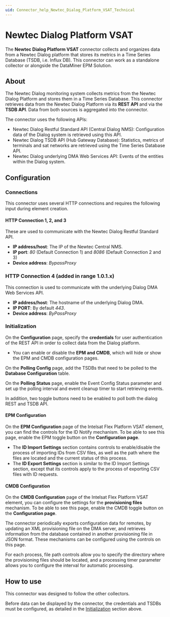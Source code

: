 ```yaml
---
uid: Connector_help_Newtec_Dialog_Platform_VSAT_Technical
---
```


# Newtec Dialog Platform VSAT

The **Newtec Dialog Platform VSAT** connector collects and organizes data from a Newtec Dialog platform that stores its metrics in a Time Series Database (TSDB, i.e. Influx DB). This connector can work as a standalone collector or alongside the DataMiner EPM Solution.

## About

The Newtec Dialog monitoring system collects metrics from the Newtec Dialog Platform and stores them in a Time Series Database. This connector retrieves data from the Newtec Dialog Platform via its **REST API** and via the **TSDB API**. Data from both sources is aggregated into the connector.

The connector uses the following APIs:

- Newtec Dialog Restful Standard API (Central Dialog NMS): Configuration data of the Dialog system is retrieved using this API.
- Newtec Dialog TSDB API (Hub Gateway Database): Statistics, metrics of terminals and sat networks are retrieved using the Time Series Database API.
- Newtec Dialog underlying DMA Web Services API: Events of the entities within the Dialog system.

## Configuration

### Connections

This connector uses several HTTP connections and requires the following input during element creation.

#### HTTP Connection 1, 2, and 3

These are used to communicate with the Newtec Dialog Restful Standard API.

- **IP address/host**: The IP of the Newtec Central NMS.
- **IP port**: *80* (Default Connection 1) and *8086* (Default Connection 2 and 3)
- **Device address**: *BypassProxy*

### HTTP Connection 4 (added in range 1.0.1.x)

This connection is used to communicate with the underlying Dialog DMA Web Services API.

- **IP address/host**: The hostname of the underlying Dialog DMA.
- **IP PORT**: By default *443*.
- **Device address**: *ByPassProxy*

### Initialization

On the **Configuration** page, specify the **credentials** for user authentication of the REST API in order to collect data from the Dialog platform. 

- You can enable or disable the **EPM and CMDB**, which will hide or show the EPM and CMDB configuration pages.

On the **Polling Config** page, add the TSDBs that need to be polled to the **Database Configuration** table.

On the **Polling Status** page, enable the Event Config Status parameter and set up the polling interval and event cleanup timer to start retrieving events.

In addition, two toggle buttons need to be enabled to poll both the dialog REST and TSDB API.

#### EPM Configuration

On the **EPM Configuration** page of the Intelsat Flex Platform VSAT element, you can find the controls for the ID Notify mechanism. To be able to see this page, enable the EPM toggle button on the **Configuration page**.

- The **ID Import Settings** section contains controls to enable/disable the process of importing IDs from CSV files, as well as the path where the files are located and the current status of this process.
- The **ID Export Settings** section is similar to the ID Import Settings section, except that its controls apply to the process of exporting CSV files with ID requests.

#### CMDB Configuration

On the **CMDB Configuration** page of the Intelsat Flex Platform VSAT element, you can configure the settings for the **provisioning files** mechanism. To be able to see this page, enable the CMDB toggle button on the **Configuration page**.

The connector periodically exports configuration data for remotes, by updating an XML provisioning file on the DMA server, and retrieves information from the database contained in another provisioning file in JSON format. These mechanisms can be configured using the controls on this page.

For each process, file path controls allow you to specify the directory where the provisioning files should be located, and a processing timer parameter allows you to configure the interval for automatic processing.

## How to use

This connector was designed to follow the other collectors.

Before data can be displayed by the connector, the credentials and TSDBs must be configured, as detailed in the [Initialization](#initialization) section above.
